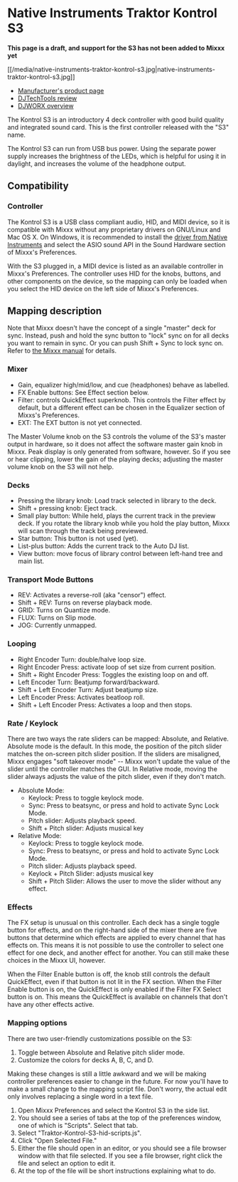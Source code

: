 # Native Instruments Traktor Kontrol S3

**This page is a draft, and support for the S3 has not been added to Mixxx yet**

[[/media/native-instruments-traktor-kontrol-s3.jpg|native-instruments-traktor-kontrol-s3.jpg]]

  - [Manufacturer's product
    page](https://www.native-instruments.com/en/products/traktor/dj-controllers/traktor-kontrol-s3/)
  - [DJTechTools
    review](https://djtechtools.com/2019/10/16/traktor-kontrol-s3-the-middle-child-for-the-mk3-traktor-generation/)
  - [DJWORX
    overview](https://djworx.com/the-traktor-kontrol-s3-we-have-it-but-not-the-software/)

The Kontrol S3 is an introductory 4 deck controller with good build
quality and integrated sound card. This is the first controller released
with the "S3" name.

The Kontrol S3 can run from USB bus power. Using the separate power
supply increases the brightness of the LEDs, which is helpful for using
it in daylight, and increases the volume of the headphone output.

## Compatibility

### Controller

The Kontrol S3 is a USB class compliant audio, HID, and MIDI device,
so it is compatible with Mixxx without any proprietary drivers on
GNU/Linux and Mac OS X. On Windows, it is recommended to install the
[driver from Native
Instruments](https://www.native-instruments.com/en/support/downloads/drivers-other-files/)
and select the ASIO sound API in the Sound Hardware section of Mixxx's
Preferences.

With the S3 plugged in, a MIDI device is listed as an available
controller in Mixxx's Preferences. The controller uses
HID for the knobs, buttons, and other components on the device, so the
mapping can only be loaded when you select the HID device on the left
side of Mixxx's Preferences.

## Mapping description

Note that Mixxx doesn't have the concept of a single "master" deck for
sync. Instead, push and hold the sync button to "lock" sync on for all
decks you want to remain in sync. Or you can push Shift + Sync to lock
sync on. Refer to [the Mixxx
manual](http://www.mixxx.org/manual/2.0/chapters/djing_with_mixxx.html#master-sync)
for details.

### Mixer

  - Gain, equalizer high/mid/low, and cue (headphones)
    behave as labelled.
  - FX Enable buttons: See Effect section below.
  - Filter: controls QuickEffect superknob. This controls the Filter
    effect by default, but a different effect can be chosen in the
    Equalizer section of Mixxs's Preferences.
  - EXT: The EXT button is not yet connected.

The Master Volume knob on the S3 controls the volume of the S3's master
output in hardware, so it does not affect the software master gain knob
in Mixxx. Peak display is only generated from software, however. So if
you see or hear clipping, lower the gain of the playing decks; adjusting
the master volume knob on the S3 will not help.

### Decks

  - Pressing the library knob: Load track selected in library to the deck.
  - Shift + pressing knob: Eject track.
  - Small play button: While held, plays the current track in the preview deck.  If you rotate the library knob while you hold the play button, Mixxx will scan through the track being previewed.
  - Star button: This button is not used (yet).
  - List-plus button: Adds the current track to the Auto DJ list.
  - View button: move focus of library control between left-hand tree and main list.

### Transport Mode Buttons

  - REV: Activates a reverse-roll (aka "censor") effect.
  - Shift + REV: Turns on reverse playback mode.
  - GRID: Turns on Quantize mode.
  - FLUX: Turns on Slip mode.
  - JOG: Currently unmapped.

### Looping

  - Right Encoder Turn: double/halve loop size.
  - Right Encoder Press: activate loop of set size from current position.
  - Shift + Right Encoder Press: Toggles the existing loop on and off.
  - Left Encoder Turn: Beatjump forward/backward.
  - Shift + Left Encoder Turn: Adjust beatjump size.
  - Left Encoder Press: Activates beatloop roll.
  - Shift + Left Encoder Press: Activates a loop and then stops.

<!-- end list -->

### Rate / Keylock

There are two ways the rate sliders can be mapped: Absolute, and Relative.  Absolute mode is the default. In this mode, the position of the pitch slider matches the on-screen pitch slider position.  If the sliders are misaligned, Mixxx engages "soft takeover mode" -- Mixxx won't update the value of the slider until the controller matches the GUI. In Relative mode, moving the slider always adjusts the value of the pitch slider, even if they don't match.
 
  - Absolute Mode:
    - Keylock: Press to toggle keylock mode.
    - Sync: Press to beatsync, or press and hold to activate Sync Lock Mode.
    - Pitch slider: Adjusts playback speed.
    - Shift + Pitch slider: Adjusts musical key
  - Relative Mode:
    - Keylock: Press to toggle keylock mode.
    - Sync: Press to beatsync, or press and hold to activate Sync Lock Mode.
    - Pitch slider: Adjusts playback speed.
    - Keylock + Pitch Slider: adjusts musical key
    - Shift + Pitch Slider: Allows the user to move the slider without any effect.

### Effects

The FX setup is unusual on this controller.  Each deck has a single toggle button for effects, and on the right-hand side of the mixer there are five buttons that determine which effects are applied to every channel that has effects on.  This means it is not possible to use the controller to select one effect for one deck, and another effect for another.  You can still make these choices in the Mixxx UI, however.

When the Filter Enable button is off, the knob still controls the default QuickEffect, even if that button is not lit in the FX section. When the Filter Enable button is on, the QuickEffect is only enabled if the Filter FX Select button is on.  This means the QuickEffect is available on channels that don't have any other effects active.

### Mapping options

There are two user-friendly customizations possible on the S3:

  1. Toggle between Absolute and Relative pitch slider mode.
  1. Customize the colors for decks A, B, C, and D.

Making these changes is still a little awkward and we will be making
controller preferences easier to change in the future. For now you'll
have to make a small change to the mapping script file. Don't worry, the
actual edit only involves replacing a single word in a text file.

1.  Open Mixxx Preferences and select the Kontrol S3 in the side list.
2.  You should see a series of tabs at the top of the preferences
    window, one of which is "Scripts". Select that tab.
3.  Select "Traktor-Kontrol-S3-hid-scripts.js". 
4.  Click "Open Selected File."
5.  Either the file should open in an editor, or you should see a file
    browser window with that file selected. If you see a file browser,
    right click the file and select an option to edit it.
6.  At the top of the file will be short instructions explaining what to
    do.
